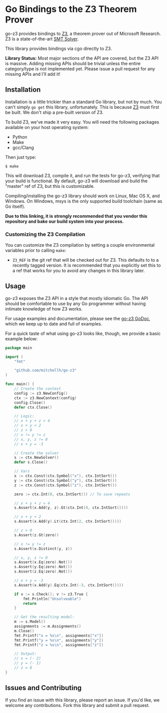 # Go Bindings to the Z3 Theorem Prover

go-z3 provides bindings to [Z3](https://github.com/Z3Prover/z3), a
theorem prover out of Microsoft Research. Z3 is a state-of-the-art
[SMT Solver](https://en.wikipedia.org/wiki/Satisfiability_modulo_theories).

This library provides bindings via cgo directly to Z3.

**Library Status:** Most major sections of the API are covered, but the
Z3 API is massive. Adding missing APIs should be trivial unless the
entire category/type is not implemented yet. Please issue a pull request
for any missing APIs and I'll add it!

## Installation

Installation is a little trickier than a standard Go library, but not
by much. You can't simply `go get` this library, unfortunately. This is
because [Z3](https://github.com/Z3Prover/z3) must first be built. We
don't ship a pre-built version of Z3.

To build Z3, we've made it very easy. You will need the following packages
available on your host operating system:

* Python
* Make
* gcc/Clang

Then just type:

```
$ make
```

This will download Z3, compile it, and run the tests for go-z3,
verifying that your build is functional. By default, go-z3 will download
and build the "master" ref of Z3, but this is customizable.

Compiling/installing the go-z3 library should work on Linux, Mac OS X,
and Windows. On Windows, msys is the only supported build toolchain (same
as Go itself).

**Due to this linking, it is strongly recommended that you vendor this
repository and bake our build system into your process.**

### Customizing the Z3 Compilation

You can customize the Z3 compilation by setting a couple environmental
variables prior to calling `make`:

  * `Z3_REF` is the git ref that will be checked out for Z3. This
    defaults to to a recently tagged version. It is recommended that you
    explicitly set this to a ref that works for you to avoid any changes
    in this library later.

## Usage

go-z3 exposes the Z3 API in a style that mostly idiomatic Go. The API
should be comfortable to use by any Go programmer without having intimate
knowledge of how Z3 works.

For usage examples and documentation, please see the
[go-z3 GoDoc](http://godoc.org/github.com/mitchellh/go-z3), which
we keep up to date and full of examples.

For a quick taste of what using go-z3 looks like, though, we provide
a basic example below:

```go
package main

import (
	"fmt"

	"github.com/mitchellh/go-z3"
)

func main() {
	// Create the context
	config := z3.NewConfig()
	ctx := z3.NewContext(config)
	config.Close()
	defer ctx.Close()

	// Logic:
	// x + y + z > 4
	// x + y < 2
	// z > 0
	// x != y != z
	// x, y, z != 0
	// x + y = -3

	// Create the solver
	s := ctx.NewSolver()
	defer s.Close()

	// Vars
	x := ctx.Const(ctx.Symbol("x"), ctx.IntSort())
	y := ctx.Const(ctx.Symbol("y"), ctx.IntSort())
	z := ctx.Const(ctx.Symbol("z"), ctx.IntSort())

	zero := ctx.Int(0, ctx.IntSort()) // To save repeats

	// x + y + z > 4
	s.Assert(x.Add(y, z).Gt(ctx.Int(4, ctx.IntSort())))

	// x + y < 2
	s.Assert(x.Add(y).Lt(ctx.Int(2, ctx.IntSort())))

	// z > 0
	s.Assert(z.Gt(zero))

	// x != y != z
	s.Assert(x.Distinct(y, z))

	// x, y, z != 0
	s.Assert(x.Eq(zero).Not())
	s.Assert(y.Eq(zero).Not())
	s.Assert(z.Eq(zero).Not())

	// x + y = -3
	s.Assert(x.Add(y).Eq(ctx.Int(-3, ctx.IntSort())))

	if v := s.Check(); v != z3.True {
		fmt.Println("Unsolveable")
		return
	}

	// Get the resulting model:
	m := s.Model()
	assignments := m.Assignments()
	m.Close()
	fmt.Printf("x = %s\n", assignments["x"])
	fmt.Printf("y = %s\n", assignments["y"])
	fmt.Printf("z = %s\n", assignments["z"])

	// Output:
	// x = (- 2)
	// y = (- 1)
	// z = 8
}
```

## Issues and Contributing

If you find an issue with this library, please report an issue. If you'd like,
we welcome any contributions. Fork this library and submit a pull request.

